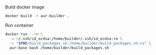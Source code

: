 Build docker image
```bash
docker build -t aur-builder .
```

Run container
```bash
docker run --rm \
  -v ~/.ssh/id_ecdsa:/home/builder/.ssh/id_ecdsa:ro \
  -v "$PWD/build_packages.sh:/home/builder/build_packages.sh:ro" \
  aur-base bash /home/builder/build_packages.sh
```